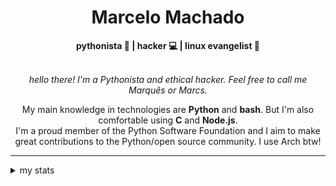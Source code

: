 <h1 align="center"> Marcelo Machado </h1> <!-- <img src="https://tryhackme-badges.s3.amazonaws.com/mmaachado.png" alt="TryHackMe"> -->
    
<div align="center">
<b>pythonista 🐍 | hacker 💻 | linux evangelist 🐧</b>
<br>
<br>

<i>hello there! I'm a Pythonista and ethical hacker. Feel free to call me Marquês or Marcs.</i>

<p>

My main knowledge in technologies are **Python** and **bash**. But I'm also comfortable using **C** and **Node.js**. <br/>
I'm a proud member of the Python Software Foundation and I aim to make great contributions to the Python/open source community. I use Arch btw!
</p>

</div>

---

<details closed>    
<summary>my stats</summary>

<!--START_SECTION:waka-->
**I'm an Early 🐤** 

```text
🌞 Morning    57 commits     ████░░░░░░░░░░░░░░░░░░░░░   16.19% 
🌆 Daytime    141 commits    ██████████░░░░░░░░░░░░░░░   40.06% 
🌃 Evening    141 commits    ██████████░░░░░░░░░░░░░░░   40.06% 
🌙 Night      13 commits     █░░░░░░░░░░░░░░░░░░░░░░░░   3.69%

```


📊 **This Week I Spent My Time On** 

```text
⌚︎ Time Zone: America/Sao_Paulo

💬 Programming Languages: 
Markdown                 2 hrs 51 mins       ██████████░░░░░░░░░░░░░░░   42.59% 
Assembly                 1 hr 6 mins         ████░░░░░░░░░░░░░░░░░░░░░   16.44% 
JSON                     1 hr                ███░░░░░░░░░░░░░░░░░░░░░░   14.95% 
HTML                     39 mins             ██░░░░░░░░░░░░░░░░░░░░░░░   9.9% 
TypeScript               14 mins             █░░░░░░░░░░░░░░░░░░░░░░░░   3.54%

🔥 Editors: 
Zed                      3 hrs 24 mins       ████████████░░░░░░░░░░░░░   50.75% 
Obsidian                 2 hrs 15 mins       ████████░░░░░░░░░░░░░░░░░   33.6% 
VS Code                  1 hr 3 mins         ████░░░░░░░░░░░░░░░░░░░░░   15.65%

💻 Operating System: 
Linux                    3 hrs 33 mins       █████████████░░░░░░░░░░░░   53.02% 
Windows                  3 hrs 9 mins        ███████████░░░░░░░░░░░░░░   46.98%

```


 Last Updated on 19/07/2025
<!--END_SECTION:waka-->

<!-- <div>
        <a target="_blank" rel="noopener noreferrer" href="https://github.com/mmaachado?tab=repositories"><img src="https://github-readme-stats.vercel.app/api/top-langs/?username=mmaachado&hide=html,css,swift,ruby&langs_count=6&hide_border=true&layout=compact&show_icons=true&line_height=10&theme=transparent&title_color=4a86d1&custom_title=favourite%20languages"
       alt="most used languages" align="right"></a>
     <a target="_blank" rel="noopener noreferrer" href="https://wakatime.com/@mmachado"><img width="400rem" src="https://github-readme-stats.vercel.app/api/wakatime?username=mmachado&theme=transparent&hide_border=true&hide=markdown,html,css,text,other,yaml,json,prolog,dart,docker,xml,gitconfig,TSQL&hide_title=true&line_height=50&langs_count=4&layout=default" alt="wakatime stats" align="left" /></a> 
        

</div>

 <img src="https://raw.githubusercontent.com/MicaelliMedeiros/micaellimedeiros/master/image/computer-illustration.png" min-width="400px" max-width="400px" width="400px" align="right" alt="computer-illustration.png"> -->
<!-- [![Buy me a coffee](https://img.shields.io/badge/Buy%20Me%20a%20Coffee-ffdd00?style=for-the-badge&logo=buy-me-a-coffee&logoColor=black)](https://www.buymeacoffee.com/anticodingclub) -->

</details>

